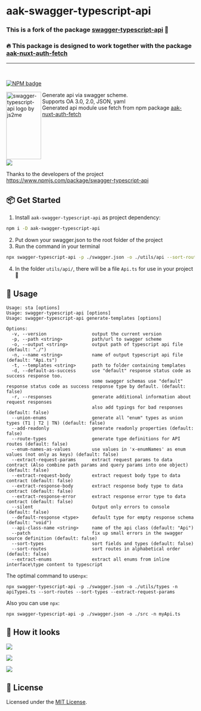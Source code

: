 # aak-swagger-typescript-api 


### This is a fork of the package [swagger-typescript-api](https://www.npmjs.com/package/swagger-typescript-api) 🔱

### 🔥 This package is designed to work together with the package [aak-nuxt-auth-fetch](https://www.npmjs.com/package/aak-nuxt-auth-fetch)

---
<br>

[![NPM badge](https://img.shields.io/npm/v/aak-swagger-typescript-api.svg)](https://www.npmjs.com/package/aak-swagger-typescript-api) 

<img src="https://raw.githubusercontent.com/acacode/swagger-typescript-api/master/assets/swagger-typescript-api-logo.png" align="left"
     title="swagger-typescript-api logo by js2me" width="93" height="180">

Generate api via swagger scheme.  
Supports OA 3.0, 2.0, JSON, yaml  
Generated api module use fetch from npm package [aak-nuxt-auth-fetch](https://www.npmjs.com/package/aak-nuxt-auth-fetch)

<br>
<br>
<br>  
<br>  
<br>  

![](https://raw.githubusercontent.com/acacode/swagger-typescript-api/master/assets/components-converter-example.jpg)    

Thanks to the developers of the project https://www.npmjs.com/package/swagger-typescript-api

## 📦 Get Started

1. Install `aak-swagger-typescript-api` as project dependency:
```bash
npm i -D aak-swagger-typescript-api
```
2. Put down your swagger.json to the root folder of the project
3. Run the command in your terminal
```bash
npx swagger-typescript-api -p ./swagger.json -o ./utils/api --sort-routes --sort-types --extract-request-params
```
4. In the folder `utils/api/`, there will be a file `Api.ts` for use in your project 🤝

## 📄 Usage  

```muse
Usage: sta [options]
Usage: swagger-typescript-api [options]
Usage: swagger-typescript-api generate-templates [options]

Options:
  -v, --version                 output the current version
  -p, --path <string>           path/url to swagger scheme
  -o, --output <string>         output path of typescript api file (default: "./")
  -n, --name <string>           name of output typescript api file (default: "Api.ts")
  -t, --templates <string>      path to folder containing templates
  -d, --default-as-success      use "default" response status code as success response too.
                                some swagger schemas use "default" response status code as success response type by default. (default: false)
  -r, --responses               generate additional information about request responses
                                also add typings for bad responses (default: false)
  --union-enums                 generate all "enum" types as union types (T1 | T2 | TN) (default: false)
  --add-readonly                generate readonly properties (default: false)
  --route-types                 generate type definitions for API routes (default: false)
  --enum-names-as-values        use values in 'x-enumNames' as enum values (not only as keys) (default: false)
  --extract-request-params      extract request params to data contract (Also combine path params and query params into one object) (default: false)
  --extract-request-body        extract request body type to data contract (default: false)
  --extract-response-body       extract response body type to data contract (default: false)
  --extract-response-error      extract response error type to data contract (default: false)
  --silent                      Output only errors to console (default: false)
  --default-response <type>     default type for empty response schema (default: "void")
  --api-class-name <string>     name of the api class (default: "Api")
  --patch                       fix up small errors in the swagger source definition (default: false)
  --sort-types                  sort fields and types (default: false)
  --sort-routes                 sort routes in alphabetical order (default: false)
  --extract-enums               extract all enums from inline interface\type content to typescript 
```

The optimal command to use`npx`:
```
npx swagger-typescript-api -p ./swagger.json -o ./utils/types -n apiTypes.ts --sort-routes --sort-types --extract-request-params
```

Also you can use `npx`:  
```
npx swagger-typescript-api -p ./swagger.json -o ./src -n myApi.ts
```

## 🚀 How it looks  

![](https://raw.githubusercontent.com/acacode/swagger-typescript-api/master/assets/npx.gif)  

![](https://raw.githubusercontent.com/acacode/swagger-typescript-api/master/assets/auth-example.gif)  

![](https://raw.githubusercontent.com/acacode/swagger-typescript-api/master/assets/typings1.gif)  


## 📝 License  
Licensed under the [MIT License](https://github.com/Azirafel17/swagger-typescript-api/blob/master/LICENSE).
